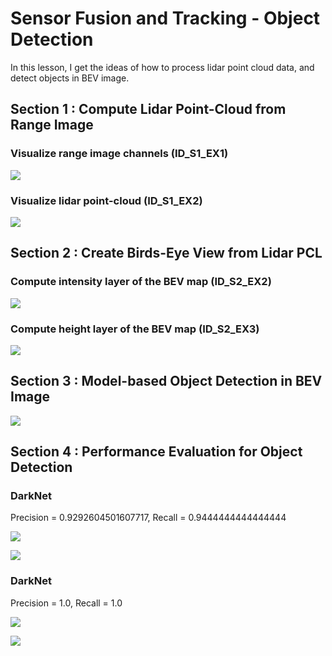#  Sensor Fusion and Tracking - Object Detection

In this lesson, I get the ideas of how to process lidar point cloud data, and detect objects in BEV image.  



## Section 1 : Compute Lidar Point-Cloud from Range Image
### Visualize range image channels (ID_S1_EX1)

![](img/range_image.png)

### Visualize lidar point-cloud (ID_S1_EX2)

![](img/lidar_point_cloud.png)

## Section 2 : Create Birds-Eye View from Lidar PCL
### Compute intensity layer of the BEV map (ID_S2_EX2) 

![](img/bev_map.png)

### Compute height layer of the BEV map (ID_S2_EX3)

![](img/height_image.png)

## Section 3 : Model-based Object Detection in BEV Image

![](img/labels_detected_objects.png)

## Section 4 : Performance Evaluation for Object Detection
### DarkNet
Precision = 0.9292604501607717, Recall = 0.9444444444444444

![](img/result0.png)

![](img/performance_metric0.png)

### DarkNet
Precision = 1.0, Recall = 1.0

![](img/result1.png)

![](img/performance_metric1.png)
